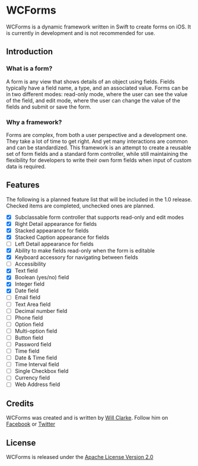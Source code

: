 # WCForms
WCForms is a dynamic framework written in Swift to create forms on iOS. It is currently in development and is not recommended for use.

## Introduction

### What is a form?
A form is any view that shows details of an object using fields. Fields typically have a field name, a type, and an associated value. Forms can be in two different modes: read-only mode, where the user can see the value of the field, and edit mode, where the user can change the value of the fields and submit or save the form.

### Why a framework?
Forms are complex, from both a user perspective and a development one. They take a lot of time to get right. And yet many interactions are common and can be standardized. This framework is an attempt to create a reusable set of form fields and a standard form controller, while still maintaining the flexibility for developers to write their own form fields when input of custom data is required.

## Features

The following is a planned feature list that will be included in the 1.0 release. Checked items are completed, unchecked ones are planned.

- [x] Subclassable form controller that supports read-only and edit modes
- [x] Right Detail appearance for fields
- [x] Stacked appearance for fields
- [x] Stacked Caption appearance for fields
- [ ] Left Detail appearance for fields
- [x] Ability to make fields read-only when the form is editable
- [x] Keyboard accessory for navigating between fields
- [ ] Accessibility
- [x] Text field
- [x] Boolean (yes/no) field
- [x] Integer field
- [x] Date field
- [ ] Email field
- [ ] Text Area field
- [ ] Decimal number field
- [ ] Phone field
- [ ] Option field
- [ ] Multi-option field
- [ ] Button field
- [ ] Password field
- [ ] Time field
- [ ] Date & Time field
- [ ] Time Interval field
- [ ] Single Checkbox field
- [ ] Currency field
- [ ] Web Address field

## Credits

WCForms was created and is written by [Will Clarke](https://www.willclarke.net). Follow him on [Facebook](http://facebook.com/willclarkedotnet) or [Twitter](https://twitter.com/willclarke)

## License

WCForms is released under the [Apache License Version 2.0](https://www.apache.org/licenses/LICENSE-2.0)
